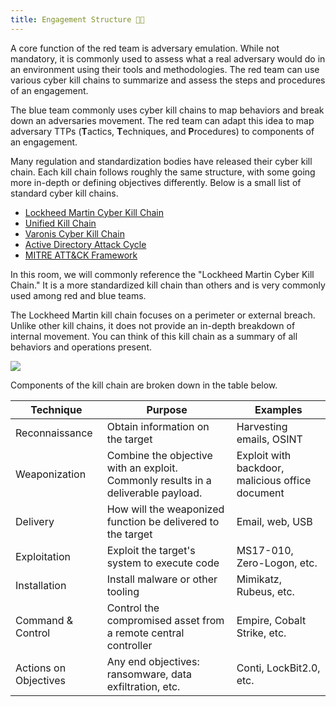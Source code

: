 ```yaml
---
title: Engagement Structure 👨‍🔧
---
```

A core function of the red team is adversary emulation. While not mandatory, it is commonly used to assess what a real adversary would do in an environment using their tools and methodologies. The red team can use various cyber kill chains to summarize and assess the steps and procedures of an engagement.

The blue team commonly uses cyber kill chains to map behaviors and break down an adversaries movement. The red team can adapt this idea to map adversary TTPs (**T**actics, **T**echniques, and **P**rocedures) to components of an engagement.

Many regulation and standardization bodies have released their cyber kill chain. Each kill chain follows roughly the same structure, with some going more in-depth or defining objectives differently. Below is a small list of standard cyber kill chains.

- [Lockheed Martin Cyber Kill Chain](https://www.lockheedmartin.com/en-us/capabilities/cyber/cyber-kill-chain.html)
- [Unified Kill Chain](https://unifiedkillchain.com/)
- [Varonis Cyber Kill Chain](https://www.varonis.com/blog/cyber-kill-chain/)
- [Active Directory Attack Cycle](https://github.com/infosecn1nja/AD-Attack-Defense)
- [MITRE ATT&CK Framework](https://attack.mitre.org/)

In this room, we will commonly reference the "Lockheed Martin Cyber Kill Chain." It is a more standardized kill chain than others and is very commonly used among red and blue teams.

The Lockheed Martin kill chain focuses on a perimeter or external breach. Unlike other kill chains, it does not provide an in-depth breakdown of internal movement. You can think of this kill chain as a summary of all behaviors and operations present.

![](Pasted%20image%2020240123132126.png)

Components of the kill chain are broken down in the table below.

|Technique|Purpose|Examples|
|---|---|---|
|Reconnaissance|Obtain information on the target|Harvesting emails, OSINT|
|Weaponization|Combine the objective with an exploit. Commonly results in a deliverable payload.|Exploit with backdoor, malicious office document|
|Delivery|How will the weaponized function be delivered to the target|Email, web, USB|
|Exploitation|Exploit the target's system to execute code|MS17-010, Zero-Logon, etc.|
|Installation|Install malware or other tooling|Mimikatz, Rubeus, etc.|
|Command & Control|Control the compromised asset from a remote central controller|Empire, Cobalt Strike, etc.|
|Actions on Objectives|Any end objectives: ransomware, data exfiltration, etc.|Conti, LockBit2.0, etc.|
